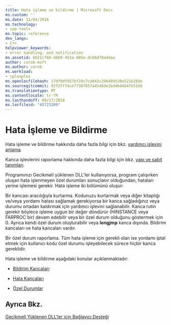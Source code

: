 ```yaml
---
title: Hata işleme ve bildirme | Microsoft Docs
ms.custom: ''
ms.date: 11/04/2016
ms.technology:
- cpp-tools
ms.topic: reference
dev_langs:
- C++
helpviewer_keywords:
- error handling, and notification
ms.assetid: b621cf60-d869-451a-b05e-dc86d78addaa
author: corob-msft
ms.author: corob
ms.workload:
- cplusplus
ms.openlocfilehash: 17df0dfd57bf24c7cd442c296409530e521b28de
ms.sourcegitcommit: 92f2fff4ce77387b57a4546de1bd4bd464fb51b6
ms.translationtype: MT
ms.contentlocale: tr-TR
ms.lasthandoff: 09/17/2018
ms.locfileid: "45723209"
---
```

# <a name="error-handling-and-notification"></a>Hata İşleme ve Bildirme

Hata işleme ve bildirme hakkında daha fazla bilgi için bkz. [yardımcı işlevini anlama](understanding-the-helper-function.md).

Kanca işlevlerini raporlama hakkında daha fazla bilgi için bkz. [yapı ve sabit tanımları](../../build/reference/structure-and-constant-definitions.md).

Programınızı Gecikmeli yüklenen DLL'ler kullanıyorsa, program çalışırken oluşan hata işlenmeyen özel durumları sonuçlanır olduğundan, hataları yerine işlemesi gerekir. Hata işleme iki bölümünü oluşur:

Bir kancası aracılığıyla kurtarma.
Kodunuzu kurtarmak veya diğer kitaplığı ve/veya yordamı hatası sağlamak gerekiyorsa bir kanca sağladığınız veya durumu ortadan kaldırmak için yardımcı işlevini sağlanabilir. Kanca rutin gerekir böylece işleme uygun bir değer döndürür (HINSTANCE veya FARPROC bir) devam edebilir veya bir özel durum olduğunu göstermek için 0. Ayrıca kendi özel durum oluşturabilir veya **longjmp** kanca dışında. Bildirim kancaları ve hata kancaları vardır.

Bir özel durum raporlama.
Tüm hata işleme için gerekli olan ise yordamı iptal etmek için kullanıcı kodu özel durumu işleyebilecek sürece hiçbir kanca gereklidir.

Hata işleme ve bildirme aşağıdaki konular açıklanmaktadır:

- [Bildirim Kancaları](../../build/reference/notification-hooks.md)

- [Hata Kancaları](../../build/reference/failure-hooks.md)

- [Özel Durumlar](../../build/reference/exceptions-c-cpp.md)

## <a name="see-also"></a>Ayrıca Bkz.

[Gecikmeli Yüklenen DLL'ler için Bağlayıcı Desteği](../../build/reference/linker-support-for-delay-loaded-dlls.md)